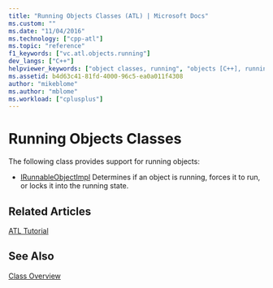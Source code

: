 ```yaml
---
title: "Running Objects Classes (ATL) | Microsoft Docs"
ms.custom: ""
ms.date: "11/04/2016"
ms.technology: ["cpp-atl"]
ms.topic: "reference"
f1_keywords: ["vc.atl.objects.running"]
dev_langs: ["C++"]
helpviewer_keywords: ["object classes, running", "objects [C++], running objects classes"]
ms.assetid: b4d63c41-81fd-4000-96c5-ea0a011f4308
author: "mikeblome"
ms.author: "mblome"
ms.workload: ["cplusplus"]
---
```

# Running Objects Classes

The following class provides support for running objects:

- [IRunnableObjectImpl](../atl/reference/irunnableobjectimpl-class.md) Determines if an object is running, forces it to run, or locks it into the running state.

## Related Articles

[ATL Tutorial](../atl/active-template-library-atl-tutorial.md)

## See Also

[Class Overview](../atl/atl-class-overview.md)

